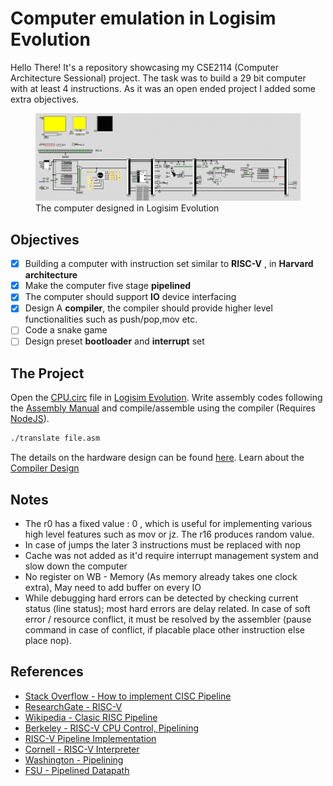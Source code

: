 # Computer emulation in Logisim Evolution

Hello There!
It's a repository showcasing my CSE2114 (Computer Architecture Sessional) project. The task was to build a 29 bit computer with at least 4 instructions. As it was an open ended project I added some extra objectives.
<figure>
<img src="./assets/whole.png">
<caption> The computer designed in Logisim Evolution</caption>
</figure>

## Objectives

- [x] Building a computer with instruction set similar to **RISC-V** , in **Harvard architecture**
- [x] Make the computer five stage **pipelined** 
- [x] The computer should support **IO** device interfacing
- [x] Design A **compiler**, the compiler should provide higher level functionalities such as push/pop,mov etc.
- [ ] Code a snake game
- [ ] Design preset **bootloader** and **interrupt** set

## The Project
Open the [CPU.circ](CPU.circ) file in [Logisim Evolution](https://github.com/logisim-evolution/logisim-evolution). Write assembly codes following the [Assembly Manual](assembly.md) and compile/assemble using the compiler (Requires [NodeJS](https://nodejs.org/en)). 
```bash
./translate file.asm
```
The details on the hardware design can be found [here](design.md). Learn about the [Compiler Design](compiler.md)



## Notes

* The r0 has a fixed value : 0 , which is useful for implementing various high level features such as mov or jz. The r16 produces random value.
* In case of jumps the later 3 instructions must be replaced with nop
* Cache was not added as it'd require interrupt management system and slow down the computer
* No register on WB - Memory (As memory already takes one clock extra), May need to add buffer on every IO
* While debugging hard errors can be detected by checking current status (line status); most hard errors are delay related. In case of soft error / resource conflict, it must be resolved by the assembler (pause command in case of conflict, if placable place other instruction else place nop).

## References

* [Stack Overflow - How to implement CISC Pipeline](https://stackoverflow.com/questions/55454314/how-to-implement-cisc-pipelined-cpu-right)
* [ResearchGate - RISC-V](https://www.researchgate.net/figure/Block-diagram-of-RISCV-SoC-and-its-five-stage-RISC-V-processor-Resources-from-different_fig3_363175823)
* [Wikipedia - Clasic RISC Pipeline](https://en.wikipedia.org/wiki/Classic_RISC_pipeline)
* [Berkeley - RISC-V CPU Control, Pipelining](https://inst.eecs.berkeley.edu/~cs61c/resources/su18_lec/Lecture12.pdf)
* [RISC-V Pipeline
Implementation](https://passlab.github.io/CSCE513/notes/lecture08_RISCV_Impl_pipeline.pdf)
* [Cornell - RISC-V Interpreter](https://www.cs.cornell.edu/courses/cs3410/2019sp/riscv/interpreter/)
* [Washington - Pipelining](https://courses.cs.washington.edu/courses/cse378/10sp/lectures/lec11.pdf)
* [FSU - Pipelined Datapath](https://www.cs.fsu.edu/~zwang/files/cda3101/Fall2017/Lecture8_cda3101.pdf)


